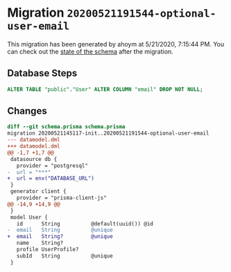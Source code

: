 # Migration `20200521191544-optional-user-email`

This migration has been generated by ahoym at 5/21/2020, 7:15:44 PM.
You can check out the [state of the schema](./schema.prisma) after the migration.

## Database Steps

```sql
ALTER TABLE "public"."User" ALTER COLUMN "email" DROP NOT NULL;
```

## Changes

```diff
diff --git schema.prisma schema.prisma
migration 20200521145117-init..20200521191544-optional-user-email
--- datamodel.dml
+++ datamodel.dml
@@ -1,7 +1,7 @@
 datasource db {
   provider = "postgresql"
-  url = "***"
+  url = env("DATABASE_URL")
 }
 generator client {
   provider = "prisma-client-js"
@@ -14,9 +14,9 @@
 }
 model User {
   id      String          @default(uuid()) @id
-  email   String          @unique
+  email   String?         @unique
   name    String?
   profile UserProfile?
   subId   String          @unique
 }
```


